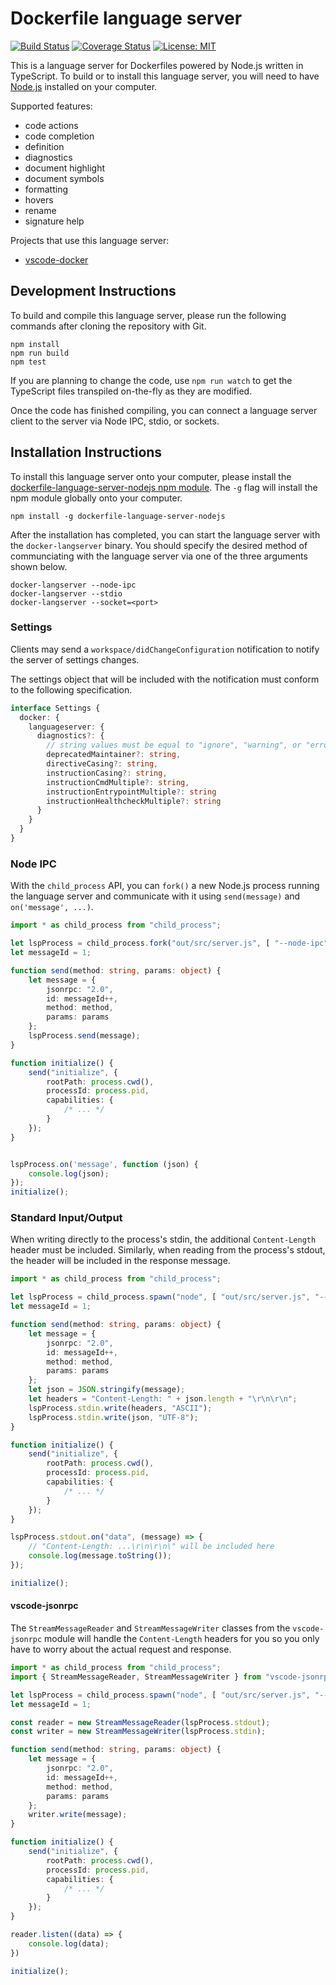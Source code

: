 # Dockerfile language server

[![Build Status](https://travis-ci.org/rcjsuen/dockerfile-language-server-nodejs.svg?branch=master)](https://travis-ci.org/rcjsuen/dockerfile-language-server-nodejs) [![Coverage Status](https://coveralls.io/repos/github/rcjsuen/dockerfile-language-server-nodejs/badge.svg?branch=master)](https://coveralls.io/github/rcjsuen/dockerfile-language-server-nodejs?branch=master) [![License: MIT](https://img.shields.io/badge/License-MIT-yellow.svg)](https://opensource.org/licenses/MIT)

This is a language server for Dockerfiles powered by Node.js
written in TypeScript. To build or to install this language server,
you will need to have [Node.js](https://nodejs.org/en/download/)
installed on your computer.

Supported features:
- code actions
- code completion
- definition
- diagnostics
- document highlight
- document symbols
- formatting
- hovers
- rename
- signature help

Projects that use this language server:
- [vscode-docker](https://github.com/Microsoft/vscode-docker)

## Development Instructions

To build and compile this language server, please run the following
commands after cloning the repository with Git.

```
npm install
npm run build
npm test
```

If you are planning to change the code, use `npm run watch` to get the
TypeScript files transpiled on-the-fly as they are modified.

Once the code has finished compiling, you can connect a language server
client to the server via Node IPC, stdio, or sockets.

## Installation Instructions

To install this language server onto your computer, please install the
[dockerfile-language-server-nodejs npm module](https://www.npmjs.com/package/dockerfile-language-server-nodejs).
The `-g` flag will install the npm module globally onto your computer.

```
npm install -g dockerfile-language-server-nodejs
```

After the installation has completed, you can start the language
server with the `docker-langserver` binary. You should specify
the desired method of communciating with the language server via one
of the three arguments shown below.

```
docker-langserver --node-ipc
docker-langserver --stdio
docker-langserver --socket=<port>
```

### Settings

Clients may send a `workspace/didChangeConfiguration` notification to
notify the server of settings changes.

The settings object that will be included with the notification must conform
to the following specification.

```TypeScript
interface Settings {
  docker: {
    languageserver: {
      diagnostics?: {
        // string values must be equal to "ignore", "warning", or "error"
        deprecatedMaintainer?: string,
        directiveCasing?: string,
        instructionCasing?: string,
        instructionCmdMultiple?: string,
        instructionEntrypointMultiple?: string
        instructionHealthcheckMultiple?: string
      }
    }
  }
}
```

### Node IPC

With the `child_process` API, you can `fork()` a new Node.js process
running the language server and communicate with it using `send(message)`
and `on('message', ...)`.

```TypeScript
import * as child_process from "child_process";

let lspProcess = child_process.fork("out/src/server.js", [ "--node-ipc" ]);
let messageId = 1;

function send(method: string, params: object) {
    let message = {
        jsonrpc: "2.0",
        id: messageId++,
        method: method,
        params: params
    };
    lspProcess.send(message);
}

function initialize() {
    send("initialize", {
        rootPath: process.cwd(),
        processId: process.pid,
        capabilities: {
            /* ... */
        }
    });
}


lspProcess.on('message', function (json) {
    console.log(json);
});
initialize();
```

### Standard Input/Output

When writing directly to the process's stdin, the additional `Content-Length`
header must be included. Similarly, when reading from the process's stdout, the
header will be included in the response message.

```TypeScript
import * as child_process from "child_process";

let lspProcess = child_process.spawn("node", [ "out/src/server.js", "--stdio" ]);
let messageId = 1;

function send(method: string, params: object) {
    let message = {
        jsonrpc: "2.0",
        id: messageId++,
        method: method,
        params: params
    };
    let json = JSON.stringify(message);
    let headers = "Content-Length: " + json.length + "\r\n\r\n";
    lspProcess.stdin.write(headers, "ASCII");
    lspProcess.stdin.write(json, "UTF-8");
}

function initialize() {
    send("initialize", {
        rootPath: process.cwd(),
        processId: process.pid,
        capabilities: {
            /* ... */
        }
    });
}

lspProcess.stdout.on("data", (message) => {
    // "Content-Length: ...\r\n\r\n\" will be included here
    console.log(message.toString());
});

initialize();
```

#### vscode-jsonrpc

The `StreamMessageReader` and `StreamMessageWriter` classes from the
`vscode-jsonrpc` module will handle the `Content-Length` headers for you so you
only have to worry about the actual request and response.

```TypeScript
import * as child_process from "child_process";
import { StreamMessageReader, StreamMessageWriter } from "vscode-jsonrpc";

let lspProcess = child_process.spawn("node", [ "out/src/server.js", "--stdio" ]);
let messageId = 1;

const reader = new StreamMessageReader(lspProcess.stdout);
const writer = new StreamMessageWriter(lspProcess.stdin);

function send(method: string, params: object) {
    let message = {
        jsonrpc: "2.0",
        id: messageId++,
        method: method,
        params: params
    };
    writer.write(message);
}

function initialize() {
    send("initialize", {
        rootPath: process.cwd(),
        processId: process.pid,
        capabilities: {
            /* ... */
        }
    });
}

reader.listen((data) => {
    console.log(data);
})

initialize();
```
